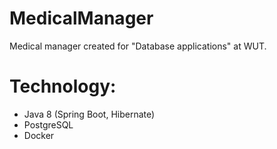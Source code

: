 # MedicalManager

Medical manager created for "Database applications" at WUT.

# Technology:

- Java 8 (Spring Boot, Hibernate)
- PostgreSQL
- Docker
